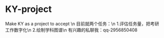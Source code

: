 # KY-project
Make KY as a project to accept
\n
目前就两个任务：\n
  1.评估任务量，把考研工作数字化\n
  2.绘制学科图谱\n
有兴趣的私聊我：qq-2956850408
